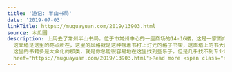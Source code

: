 ```yaml
---
title: '游记: 半山书局'
date: '2019-07-03'
linkTitle: https://muguayuan.com/2019/13903.html
source: 木瓜园
description: 上周去了常州半山书局，位于市常州中心的一座商场的14-16楼，这是一家面向大众的强调设计的书店，免费对外开放，到14楼出电梯就是半山书局的招牌
  这面墙是这里的亮点所在，这里的风格就是这种摆着书打上灯光的格子书架，这面墙上的书大部分是道具，必须得承认很有视觉冲击力 格子风贯穿这里的每个角落，这里有宽松的环境
  这里的书籍多是大众化的那类，就是你总能很容易地在这里找到些乐子，但是几乎找不到专业和考试类的 &#8230; <div class="more-link mt10"><a
  href="https://muguayuan.com/2019/13903.html">Read more <span class="none">半山书局</span></a></div>
---
```

